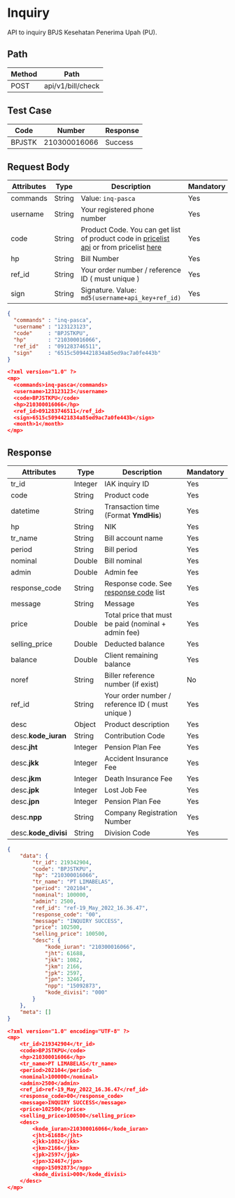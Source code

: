 # Inquiry

API to inquiry BPJS Kesehatan Penerima Upah (PU).

## Path

Method | Path
---------|----------
POST | api/v1/bill/check

## Test Case

Code | Number | Response
---------|----------|---------
BPJSTK | 210300016066 | Success

## Request Body

<!-- title: Request Attributes -->
Attributes | Type | Description | Mandatory
---------|----------|---------|----------
commands | String | Value: `inq-pasca` | Yes
username | String | Your registered phone number | Yes
code | String | Product Code. You can get list of product code in [pricelist api](../../../price-list.md) or from pricelist [here](https://iak.id/webapp/pricelist) | Yes
hp | String | Bill Number | Yes
ref_id | String | Your order number / reference ID ( must unique ) | Yes
sign | String | Signature. Value: `md5(username+api_key+ref_id)` | Yes

<!--
type: tab
title: JSON
-->

```json
{
  "commands" : "inq-pasca",
  "username" : "123123123",
  "code"     : "BPJSTKPU",
  "hp"       : "210300016066",
  "ref_id"   : "091283746511",
  "sign"     : "6515c5094421834a85ed9ac7a0fe443b"
}
```

<!--
type: tab
title: XML
-->

```json
<?xml version="1.0" ?>
<mp>
  <commands>inq-pasca</commands>
  <username>123123123</username>
  <code>BPJSTKPU</code>
  <hp>210300016066</hp>
  <ref_id>091283746511</ref_id>
  <sign>6515c5094421834a85ed9ac7a0fe443b</sign>
  <month>1</month>
</mp>
```
<!-- type: tab-end -->

## Response

<!-- title: Response Attributes -->
Attributes | Type | Description | Mandatory
---------|----------|---------|----------
tr_id | Integer | IAK inquiry ID | Yes
code | String | Product code | Yes
datetime | String | Transaction time (Format **YmdHis**) | Yes
hp | String | NIK | Yes
tr_name | String | Bill account name | Yes
period | String | Bill period | Yes
nominal | Double | Bill nominal | Yes
admin | Double | Admin fee | Yes
response_code | String | Response code. See [response code](../../../../response-code.md) list | Yes
message | String | Message | Yes
price | Double | Total price that must be paid (nominal + admin fee) | Yes
selling_price | Double | Deducted balance | Yes
balance | Double | Client remaining balance | Yes
noref | String | Biller reference number (if exist) | No
ref_id | String | Your order number / reference ID ( must unique ) | Yes
desc | Object | Product description | Yes
desc.**kode_iuran** | String | 	Contribution Code | Yes
desc.**jht** | Integer | 	Pension Plan Fee | Yes
desc.**jkk** | Integer | 	Accident Insurance Fee | Yes
desc.**jkm** | Integer | 	Death Insurance Fee | Yes
desc.**jpk** | Integer | 	Lost Job Fee | Yes
desc.**jpn** | Integer | 	Pension Plan Fee | Yes
desc.**npp** | String  | Company Registration Number | Yes
desc.**kode_divisi** | String | Division Code | Yes

<!--
type: tab
title: JSON
-->

```json
{
    "data": {
        "tr_id": 219342904,
        "code": "BPJSTKPU",
        "hp": "210300016066",
        "tr_name": "PT LIMABELAS",
        "period": "202104",
        "nominal": 100000,
        "admin": 2500,
        "ref_id": "ref-19_May_2022_16.36.47",
        "response_code": "00",
        "message": "INQUIRY SUCCESS",
        "price": 102500,
        "selling_price": 100500,
        "desc": {
            "kode_iuran": "210300016066",
            "jht": 61688,
            "jkk": 1082,
            "jkm": 2166,
            "jpk": 2597,
            "jpn": 32467,
            "npp": "15092873",
            "kode_divisi": "000"
        }
    },
    "meta": []
}

```

<!--
type: tab
title: XML
-->

```json
<?xml version="1.0" encoding="UTF-8" ?>
<mp>
    <tr_id>219342904</tr_id>
    <code>BPJSTKPU</code>
    <hp>210300016066</hp>
    <tr_name>PT LIMABELAS</tr_name>
    <period>202104</period>
    <nominal>100000</nominal>
    <admin>2500</admin>
    <ref_id>ref-19_May_2022_16.36.47</ref_id>
    <response_code>00</response_code>
    <message>INQUIRY SUCCESS</message>
    <price>102500</price>
    <selling_price>100500</selling_price>
    <desc>
        <kode_iuran>210300016066</kode_iuran>
        <jht>61688</jht>
        <jkk>1082</jkk>
        <jkm>2166</jkm>
        <jpk>2597</jpk>
        <jpn>32467</jpn>
        <npp>15092873</npp>
        <kode_divisi>000</kode_divisi>
    </desc>
</mp>
```
<!-- type: tab-end -->